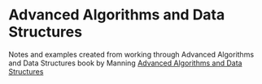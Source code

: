 # Advanced Algorithms and Data Structures
Notes and examples created from working through Advanced Algorithms and Data Structures book by Manning
[Advanced Algorithms and Data Structures](https://www.manning.com/books/advanced-algorithms-and-data-structures)

